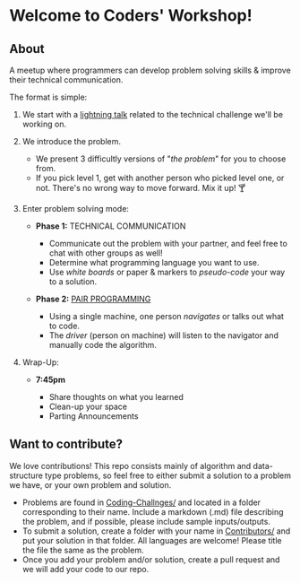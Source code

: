 # Welcome to Coders' Workshop!

## About

A meetup where programmers can develop problem solving skills & improve their technical communication.

The format is simple:

1. We start with a [lightning talk](https://en.wikipedia.org/wiki/Lightning_talk) related to the technical challenge we'll be working on.

1. We introduce the problem.

    - We present 3 difficultly versions of "_the problem_" for you to choose from.
    - If you pick level 1, get with another person who picked level one, or not. There's no wrong way to move forward. Mix it up! :cocktail:

1. Enter problem solving mode:

    - **Phase 1:** TECHNICAL COMMUNICATION

        - Communicate out the problem with your partner, and feel free to chat with other groups as well!
        - Determine what programming language you want to use.
        - Use *white boards* or paper & markers to _pseudo-code_ your way to a solution.

    - **Phase 2:** [PAIR PROGRAMMING](https://en.wikipedia.org/wiki/Pair_programming)

        - Using a single machine, one person _navigates_ or talks out what to code.
        - The _driver_ (person on machine) will listen to the navigator and manually code the algorithm.

1. Wrap-Up:

    - **7:45pm**

        - Share thoughts on what you learned
        - Clean-up your space
        - Parting Announcements

## Want to contribute?

We love contributions! This repo consists mainly of algorithm and data-structure type problems, so feel free to either submit a solution to a problem we have, or your own problem and solution.  

* Problems are found in [Coding-Challnges/](./Coding-Challenges) and located in a folder corresponding to their name. Include a markdown (.md) file describing the problem, and if possible, please include sample inputs/outputs.  
* To submit a solution, create a folder with your name in [Contributors/](./Contributors) and put your solution in that folder. All languages are welcome! Please title the file the same as the problem.
* Once you add your problem and/or solution, create a pull request and we will add your code to our repo.
